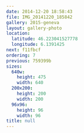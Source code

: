 ```yaml
---
date: 2014-12-20 18:58:43
file: IMG_20141220_185842
gallery: 2015-geneva
layout: gallery-photo
location:
  latitude: 46.223041527778
  longitude: 6.1391425
next: f11fbcf
ordering: 7
previous: 759399b
sizes:
  640w:
    height: 475
    width: 640
  200x200:
    height: 200
    width: 200
  96x96:
    height: 96
    width: 96
title: null
---
```

